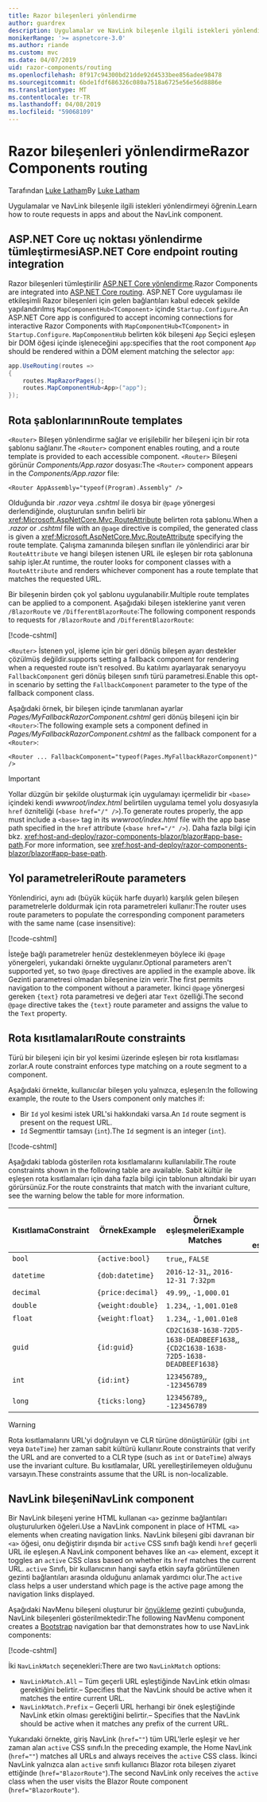 ```yaml
---
title: Razor bileşenleri yönlendirme
author: guardrex
description: Uygulamalar ve NavLink bileşenle ilgili istekleri yönlendirmeyi öğrenin.
monikerRange: '>= aspnetcore-3.0'
ms.author: riande
ms.custom: mvc
ms.date: 04/07/2019
uid: razor-components/routing
ms.openlocfilehash: 8f917c94300bd21dde92d4533bee856adee98478
ms.sourcegitcommit: 6bde1fdf686326c080a7518a6725e56e56d8886e
ms.translationtype: MT
ms.contentlocale: tr-TR
ms.lasthandoff: 04/08/2019
ms.locfileid: "59068109"
---
```

# <a name="razor-components-routing"></a><span data-ttu-id="64ec9-103">Razor bileşenleri yönlendirme</span><span class="sxs-lookup"><span data-stu-id="64ec9-103">Razor Components routing</span></span>

<span data-ttu-id="64ec9-104">Tarafından [Luke Latham](https://github.com/guardrex)</span><span class="sxs-lookup"><span data-stu-id="64ec9-104">By [Luke Latham](https://github.com/guardrex)</span></span>

<span data-ttu-id="64ec9-105">Uygulamalar ve NavLink bileşenle ilgili istekleri yönlendirmeyi öğrenin.</span><span class="sxs-lookup"><span data-stu-id="64ec9-105">Learn how to route requests in apps and about the NavLink component.</span></span>

## <a name="aspnet-core-endpoint-routing-integration"></a><span data-ttu-id="64ec9-106">ASP.NET Core uç noktası yönlendirme tümleştirmesi</span><span class="sxs-lookup"><span data-stu-id="64ec9-106">ASP.NET Core endpoint routing integration</span></span>

<span data-ttu-id="64ec9-107">Razor bileşenleri tümleştirilir [ASP.NET Core yönlendirme](xref:fundamentals/routing).</span><span class="sxs-lookup"><span data-stu-id="64ec9-107">Razor Components are integrated into [ASP.NET Core routing](xref:fundamentals/routing).</span></span> <span data-ttu-id="64ec9-108">ASP.NET Core uygulaması ile etkileşimli Razor bileşenleri için gelen bağlantıları kabul edecek şekilde yapılandırılmış `MapComponentHub<TComponent>` içinde `Startup.Configure`.</span><span class="sxs-lookup"><span data-stu-id="64ec9-108">An ASP.NET Core app is configured to accept incoming connections for interactive Razor Components with `MapComponentHub<TComponent>` in `Startup.Configure`.</span></span> `MapComponentHub` <span data-ttu-id="64ec9-109">belirten kök bileşeni `App` Seçici eşleşen bir DOM öğesi içinde işleneceğini `app`:</span><span class="sxs-lookup"><span data-stu-id="64ec9-109">specifies that the root component `App` should be rendered within a DOM element matching the selector `app`:</span></span>

```csharp
app.UseRouting(routes =>
{
    routes.MapRazorPages();
    routes.MapComponentHub<App>("app");
});
```

## <a name="route-templates"></a><span data-ttu-id="64ec9-110">Rota şablonlarının</span><span class="sxs-lookup"><span data-stu-id="64ec9-110">Route templates</span></span>

<span data-ttu-id="64ec9-111">`<Router>` Bileşen yönlendirme sağlar ve erişilebilir her bileşeni için bir rota şablonu sağlanır.</span><span class="sxs-lookup"><span data-stu-id="64ec9-111">The `<Router>` component enables routing, and a route template is provided to each accessible component.</span></span> <span data-ttu-id="64ec9-112">`<Router>` Bileşeni görünür *Components/App.razor* dosyası:</span><span class="sxs-lookup"><span data-stu-id="64ec9-112">The `<Router>` component appears in the *Components/App.razor* file:</span></span>

```cshtml
<Router AppAssembly="typeof(Program).Assembly" />
```

<span data-ttu-id="64ec9-113">Olduğunda bir *.razor* veya *.cshtml* ile dosya bir `@page` yönergesi derlendiğinde, oluşturulan sınıfın belirli bir <xref:Microsoft.AspNetCore.Mvc.RouteAttribute> belirten rota şablonu.</span><span class="sxs-lookup"><span data-stu-id="64ec9-113">When a *.razor* or *.cshtml* file with an `@page` directive is compiled, the generated class is given a <xref:Microsoft.AspNetCore.Mvc.RouteAttribute> specifying the route template.</span></span> <span data-ttu-id="64ec9-114">Çalışma zamanında bileşen sınıfları ile yönlendirici arar bir `RouteAttribute` ve hangi bileşen istenen URL ile eşleşen bir rota şablonuna sahip işler.</span><span class="sxs-lookup"><span data-stu-id="64ec9-114">At runtime, the router looks for component classes with a `RouteAttribute` and renders whichever component has a route template that matches the requested URL.</span></span>

<span data-ttu-id="64ec9-115">Bir bileşenin birden çok yol şablonu uygulanabilir.</span><span class="sxs-lookup"><span data-stu-id="64ec9-115">Multiple route templates can be applied to a component.</span></span> <span data-ttu-id="64ec9-116">Aşağıdaki bileşen isteklerine yanıt veren `/BlazorRoute` ve `/DifferentBlazorRoute`:</span><span class="sxs-lookup"><span data-stu-id="64ec9-116">The following component responds to requests for `/BlazorRoute` and `/DifferentBlazorRoute`:</span></span>

[!code-cshtml[](common/samples/3.x/BlazorSample/Pages/BlazorRoute.cshtml?name=snippet_BlazorRoute)]

`<Router>` <span data-ttu-id="64ec9-117">İstenen yol, işleme için bir geri dönüş bileşen ayarı destekler çözülmüş değildir.</span><span class="sxs-lookup"><span data-stu-id="64ec9-117">supports setting a fallback component for rendering when a requested route isn't resolved.</span></span> <span data-ttu-id="64ec9-118">Bu katılımı ayarlayarak senaryoyu `FallbackComponent` geri dönüş bileşen sınıfı türü parametresi.</span><span class="sxs-lookup"><span data-stu-id="64ec9-118">Enable this opt-in scenario by setting the `FallbackComponent` parameter to the type of the fallback component class.</span></span>

<span data-ttu-id="64ec9-119">Aşağıdaki örnek, bir bileşen içinde tanımlanan ayarlar *Pages/MyFallbackRazorComponent.cshtml* geri dönüş bileşeni için bir `<Router>`:</span><span class="sxs-lookup"><span data-stu-id="64ec9-119">The following example sets a component defined in *Pages/MyFallbackRazorComponent.cshtml* as the fallback component for a `<Router>`:</span></span>

```cshtml
<Router ... FallbackComponent="typeof(Pages.MyFallbackRazorComponent)" />
```

> [!IMPORTANT]
> <span data-ttu-id="64ec9-120">Yollar düzgün bir şekilde oluşturmak için uygulamayı içermelidir bir `<base>` içindeki kendi *wwwroot/index.html* belirtilen uygulama temel yolu dosyasıyla `href` özniteliği (`<base href="/" />`).</span><span class="sxs-lookup"><span data-stu-id="64ec9-120">To generate routes properly, the app must include a `<base>` tag in its *wwwroot/index.html* file with the app base path specified in the `href` attribute (`<base href="/" />`).</span></span> <span data-ttu-id="64ec9-121">Daha fazla bilgi için bkz. <xref:host-and-deploy/razor-components-blazor/blazor#app-base-path>.</span><span class="sxs-lookup"><span data-stu-id="64ec9-121">For more information, see <xref:host-and-deploy/razor-components-blazor/blazor#app-base-path>.</span></span>

## <a name="route-parameters"></a><span data-ttu-id="64ec9-122">Yol parametreleri</span><span class="sxs-lookup"><span data-stu-id="64ec9-122">Route parameters</span></span>

<span data-ttu-id="64ec9-123">Yönlendirici, aynı adı (büyük küçük harfe duyarlı) karşılık gelen bileşen parametrelerle doldurmak için rota parametreleri kullanır:</span><span class="sxs-lookup"><span data-stu-id="64ec9-123">The router uses route parameters to populate the corresponding component parameters with the same name (case insensitive):</span></span>

[!code-cshtml[](common/samples/3.x/BlazorSample/Pages/RouteParameter.cshtml?name=snippet_RouteParameter&highlight=2,7-8)]

<span data-ttu-id="64ec9-124">İsteğe bağlı parametreler henüz desteklenmeyen böylece iki `@page` yönergeleri, yukarıdaki örnekte uygulanır.</span><span class="sxs-lookup"><span data-stu-id="64ec9-124">Optional parameters aren't supported yet, so two `@page` directives are applied in the example above.</span></span> <span data-ttu-id="64ec9-125">İlk Gezinti parametresi olmadan bileşenine izin verir.</span><span class="sxs-lookup"><span data-stu-id="64ec9-125">The first permits navigation to the component without a parameter.</span></span> <span data-ttu-id="64ec9-126">İkinci `@page` yönergesi gereken `{text}` rota parametresi ve değeri atar `Text` özelliği.</span><span class="sxs-lookup"><span data-stu-id="64ec9-126">The second `@page` directive takes the `{text}` route parameter and assigns the value to the `Text` property.</span></span>

## <a name="route-constraints"></a><span data-ttu-id="64ec9-127">Rota kısıtlamaları</span><span class="sxs-lookup"><span data-stu-id="64ec9-127">Route constraints</span></span>

<span data-ttu-id="64ec9-128">Türü bir bileşeni için bir yol kesimi üzerinde eşleşen bir rota kısıtlaması zorlar.</span><span class="sxs-lookup"><span data-stu-id="64ec9-128">A route constraint enforces type matching on a route segment to a component.</span></span>

<span data-ttu-id="64ec9-129">Aşağıdaki örnekte, kullanıcılar bileşen yolu yalnızca, eşleşen:</span><span class="sxs-lookup"><span data-stu-id="64ec9-129">In the following example, the route to the Users component only matches if:</span></span>

* <span data-ttu-id="64ec9-130">Bir `Id` yol kesimi istek URL'si hakkındaki varsa.</span><span class="sxs-lookup"><span data-stu-id="64ec9-130">An `Id` route segment is present on the request URL.</span></span>
* <span data-ttu-id="64ec9-131">`Id` Segmenttir tamsayı (`int`).</span><span class="sxs-lookup"><span data-stu-id="64ec9-131">The `Id` segment is an integer (`int`).</span></span>

[!code-cshtml[](routing/samples_snapshot/3.x/Constraint.cshtml?highlight=1)]

<span data-ttu-id="64ec9-132">Aşağıdaki tabloda gösterilen rota kısıtlamalarını kullanılabilir.</span><span class="sxs-lookup"><span data-stu-id="64ec9-132">The route constraints shown in the following table are available.</span></span> <span data-ttu-id="64ec9-133">Sabit kültür ile eşleşen rota kısıtlamaları için daha fazla bilgi için tablonun altındaki bir uyarı görürsünüz.</span><span class="sxs-lookup"><span data-stu-id="64ec9-133">For the route constraints that match with the invariant culture, see the warning below the table for more information.</span></span>

| <span data-ttu-id="64ec9-134">Kısıtlama</span><span class="sxs-lookup"><span data-stu-id="64ec9-134">Constraint</span></span> | <span data-ttu-id="64ec9-135">Örnek</span><span class="sxs-lookup"><span data-stu-id="64ec9-135">Example</span></span>           | <span data-ttu-id="64ec9-136">Örnek eşleşmeleri</span><span class="sxs-lookup"><span data-stu-id="64ec9-136">Example Matches</span></span>                                                                  | <span data-ttu-id="64ec9-137">Değişmez değer</span><span class="sxs-lookup"><span data-stu-id="64ec9-137">Invariant</span></span><br><span data-ttu-id="64ec9-138">kültür</span><span class="sxs-lookup"><span data-stu-id="64ec9-138">culture</span></span><br><span data-ttu-id="64ec9-139">eşleştirme</span><span class="sxs-lookup"><span data-stu-id="64ec9-139">matching</span></span> |
| ---------- | ----------------- | -------------------------------------------------------------------------------- | :------------------------------: |
| `bool`     | `{active:bool}`   | `true`<span data-ttu-id="64ec9-140">,</span><span class="sxs-lookup"><span data-stu-id="64ec9-140">,</span></span> `FALSE`                                                                  | <span data-ttu-id="64ec9-141">Hayır</span><span class="sxs-lookup"><span data-stu-id="64ec9-141">No</span></span>                               |
| `datetime` | `{dob:datetime}`  | `2016-12-31`<span data-ttu-id="64ec9-142">,</span><span class="sxs-lookup"><span data-stu-id="64ec9-142">,</span></span> `2016-12-31 7:32pm`                                                | <span data-ttu-id="64ec9-143">Evet</span><span class="sxs-lookup"><span data-stu-id="64ec9-143">Yes</span></span>                              |
| `decimal`  | `{price:decimal}` | `49.99`<span data-ttu-id="64ec9-144">,</span><span class="sxs-lookup"><span data-stu-id="64ec9-144">,</span></span> `-1,000.01`                                                             | <span data-ttu-id="64ec9-145">Evet</span><span class="sxs-lookup"><span data-stu-id="64ec9-145">Yes</span></span>                              |
| `double`   | `{weight:double}` | `1.234`<span data-ttu-id="64ec9-146">,</span><span class="sxs-lookup"><span data-stu-id="64ec9-146">,</span></span> `-1,001.01e8`                                                           | <span data-ttu-id="64ec9-147">Evet</span><span class="sxs-lookup"><span data-stu-id="64ec9-147">Yes</span></span>                              |
| `float`    | `{weight:float}`  | `1.234`<span data-ttu-id="64ec9-148">,</span><span class="sxs-lookup"><span data-stu-id="64ec9-148">,</span></span> `-1,001.01e8`                                                           | <span data-ttu-id="64ec9-149">Evet</span><span class="sxs-lookup"><span data-stu-id="64ec9-149">Yes</span></span>                              |
| `guid`     | `{id:guid}`       | `CD2C1638-1638-72D5-1638-DEADBEEF1638`<span data-ttu-id="64ec9-150">,</span><span class="sxs-lookup"><span data-stu-id="64ec9-150">,</span></span> `{CD2C1638-1638-72D5-1638-DEADBEEF1638}` | <span data-ttu-id="64ec9-151">Hayır</span><span class="sxs-lookup"><span data-stu-id="64ec9-151">No</span></span>                               |
| `int`      | `{id:int}`        | `123456789`<span data-ttu-id="64ec9-152">,</span><span class="sxs-lookup"><span data-stu-id="64ec9-152">,</span></span> `-123456789`                                                        | <span data-ttu-id="64ec9-153">Evet</span><span class="sxs-lookup"><span data-stu-id="64ec9-153">Yes</span></span>                              |
| `long`     | `{ticks:long}`    | `123456789`<span data-ttu-id="64ec9-154">,</span><span class="sxs-lookup"><span data-stu-id="64ec9-154">,</span></span> `-123456789`                                                        | <span data-ttu-id="64ec9-155">Evet</span><span class="sxs-lookup"><span data-stu-id="64ec9-155">Yes</span></span>                              |

> [!WARNING]
> <span data-ttu-id="64ec9-156">Rota kısıtlamalarını URL'yi doğrulayın ve CLR türüne dönüştürülür (gibi `int` veya `DateTime`) her zaman sabit kültürü kullanır.</span><span class="sxs-lookup"><span data-stu-id="64ec9-156">Route constraints that verify the URL and are converted to a CLR type (such as `int` or `DateTime`) always use the invariant culture.</span></span> <span data-ttu-id="64ec9-157">Bu kısıtlamalar, URL yerelleştirilemeyen olduğunu varsayın.</span><span class="sxs-lookup"><span data-stu-id="64ec9-157">These constraints assume that the URL is non-localizable.</span></span>

## <a name="navlink-component"></a><span data-ttu-id="64ec9-158">NavLink bileşeni</span><span class="sxs-lookup"><span data-stu-id="64ec9-158">NavLink component</span></span>

<span data-ttu-id="64ec9-159">Bir NavLink bileşeni yerine HTML kullanan `<a>` gezinme bağlantıları oluşturulurken öğeleri.</span><span class="sxs-lookup"><span data-stu-id="64ec9-159">Use a NavLink component in place of HTML `<a>` elements when creating navigation links.</span></span> <span data-ttu-id="64ec9-160">NavLink bileşeni gibi davranan bir `<a>` öğesi, onu değiştirir dışında bir `active` CSS sınıfı bağlı kendi `href` geçerli URL ile eşleşen.</span><span class="sxs-lookup"><span data-stu-id="64ec9-160">A NavLink component behaves like an `<a>` element, except it toggles an `active` CSS class based on whether its `href` matches the current URL.</span></span> <span data-ttu-id="64ec9-161">`active` Sınıfı, bir kullanıcının hangi sayfa etkin sayfa görüntülenen gezinti bağlantıları arasında olduğunu anlamak yardımcı olur.</span><span class="sxs-lookup"><span data-stu-id="64ec9-161">The `active` class helps a user understand which page is the active page among the navigation links displayed.</span></span>

<span data-ttu-id="64ec9-162">Aşağıdaki NavMenu bileşeni oluşturur bir [önyükleme](https://getbootstrap.com/docs/) gezinti çubuğunda, NavLink bileşenleri gösterilmektedir:</span><span class="sxs-lookup"><span data-stu-id="64ec9-162">The following NavMenu component creates a [Bootstrap](https://getbootstrap.com/docs/) navigation bar that demonstrates how to use NavLink components:</span></span>

[!code-cshtml[](common/samples/3.x/BlazorSample/Shared/NavMenu.cshtml?name=snippet_NavLinks&highlight=4-6,9-11)]

<span data-ttu-id="64ec9-163">İki `NavLinkMatch` seçenekleri:</span><span class="sxs-lookup"><span data-stu-id="64ec9-163">There are two `NavLinkMatch` options:</span></span>

* `NavLinkMatch.All` <span data-ttu-id="64ec9-164">&ndash; Tüm geçerli URL eşleştiğinde NavLink etkin olması gerektiğini belirtir.</span><span class="sxs-lookup"><span data-stu-id="64ec9-164">&ndash; Specifies that the NavLink should be active when it matches the entire current URL.</span></span>
* `NavLinkMatch.Prefix` <span data-ttu-id="64ec9-165">&ndash; Geçerli URL herhangi bir önek eşleştiğinde NavLink etkin olması gerektiğini belirtir.</span><span class="sxs-lookup"><span data-stu-id="64ec9-165">&ndash; Specifies that the NavLink should be active when it matches any prefix of the current URL.</span></span>

<span data-ttu-id="64ec9-166">Yukarıdaki örnekte, giriş NavLink (`href=""`) tüm URL'lerle eşleşir ve her zaman alan `active` CSS sınıfı.</span><span class="sxs-lookup"><span data-stu-id="64ec9-166">In the preceding example, the Home NavLink (`href=""`) matches all URLs and always receives the `active` CSS class.</span></span> <span data-ttu-id="64ec9-167">İkinci NavLink yalnızca alan `active` sınıfı kullanıcı Blazor rota bileşen ziyaret ettiğinde (`href="BlazorRoute"`).</span><span class="sxs-lookup"><span data-stu-id="64ec9-167">The second NavLink only receives the `active` class when the user visits the Blazor Route component (`href="BlazorRoute"`).</span></span>
